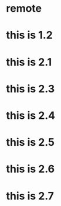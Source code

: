 # remote

# this is 1.2

# this is 2.1

# this is 2.3

# this is 2.4

# this is 2.5

# this is 2.6

# this is 2.7
